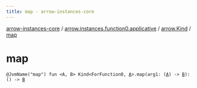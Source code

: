 ```yaml
---
title: map - arrow-instances-core
---
```


[arrow-instances-core](../../index.html) / [arrow.instances.function0.applicative](../index.html) / [arrow.Kind](index.html) / [map](./map.html)

# map

`@JvmName("map") fun <A, B> Kind<ForFunction0, `[`A`](map.html#A)`>.map(arg1: (`[`A`](map.html#A)`) -> `[`B`](map.html#B)`): () -> `[`B`](map.html#B)